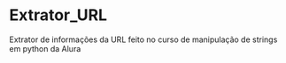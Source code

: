 # Extrator_URL
Extrator de informações da URL feito no curso de manipulação de strings em python da Alura

